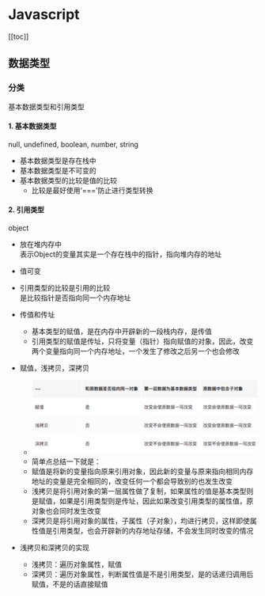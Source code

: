 # Javascript

[[toc]]

## 数据类型
### 分类  
基本数据类型和引用类型

#### 1. 基本数据类型  
  null, undefined, boolean, number, string
  * 基本数据类型是存在栈中
  * 基本数据类型是不可变的
  * 基本数据类型的比较是值的比较
    * 比较是最好使用‘===’防止进行类型转换

#### 2. 引用类型  
  object
* 放在堆内存中  
  表示Object的变量其实是一个存在栈中的指针，指向堆内存的地址

* 值可变

* 引用类型的比较是引用的比较  
  是比较指针是否指向同一个内存地址

* 传值和传址
  * 基本类型的赋值，是在内存中开辟新的一段栈内存，是传值
  * 引用类型的赋值是传址，只将变量（指针）指向赋值的对象，因此，改变两个变量指向同一个内存地址，一个发生了修改之后另一个也会修改
  
* 赋值，浅拷贝，深拷贝
  * ![](./2019-06-19-13-40-11.png)
  * 简单点总结一下就是：
  * 赋值是将新的变量指向原来引用对象，因此新的变量与原来指向相同内存地址的变量是完全相同的，改变任何一个都会导致别的也发生改变
  * 浅拷贝是将引用对象的第一层属性做了复制，如果属性的值是基本类型则是赋值，如果是引用类型则是传址，因此如果改变引用类型的属性值，原对象也会同时发生改变
  * 深拷贝是将引用对象的属性，子属性（子对象），均进行拷贝，这样即使属性值是引用类型，也会开辟新的内存地址存储，不会发生同时改变的情况
  
* 浅拷贝和深拷贝的实现
  * 浅拷贝：遍历对象属性，赋值
  * 深拷贝：遍历对象属性，判断属性值是不是引用类型，是的话递归调用后赋值，不是的话直接赋值
